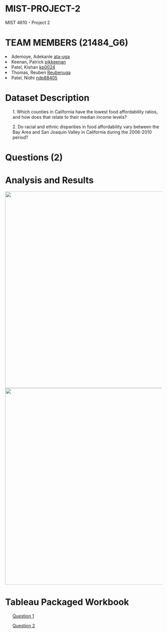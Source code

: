 # MIST-PROJECT-2
MIST 4610 - Project 2 
<h1>TEAM MEMBERS (21484_G6)</h1>
<li>Ademoye, Adekanle <a href="https://github.com/ata-uga">ata-uga</a></li>
<li>Keenan, Patrick <a href="https://github.com/pjkkeenan">pjkkeenan</a></li>
<li>Patel, Kishan <a href="https://github.com/kp0024">kp0024</a></li>
<li>Thomas, Reuben <a href="https://github.com/Reubenuga">Reubenuga</a></li>
<li>Patel, Nidhi <a href="https://github.com/ndp88405">ndp88405</a></li>
<h1> Dataset Description </h1>

<ol>1. Which counties in California have the lowest food affordability ratios, and how does that relate to their median income levels?</ol>
<ol>2. Do racial and ethnic disparities in food affordability vary between the Bay Area and San Joaquin Valley in California during the 2006-2010 period?</ol>

<h1> Questions (2) </h1>
<h1> Analysis and Results </h1>
<img width="630" src ="https://github.com/user-attachments/assets/29dfc01e-5d3f-4351-8828-ca926cef7154">
<img width="630" src ="https://github.com/user-attachments/assets/3275bb15-9a46-4462-8ec5-ce2d6240f8ff">


<h1> Tableau Packaged Workbook </h1>
<ul><a href="https://raw.githubusercontent.com/ndp88405/MIST-PROJECT-2/refs/heads/main/new%20california%20heat%20map%20woorkbook%20with%20avg%20income.twbx">Question 1</a></ul>
<ul><a href="https://raw.githubusercontent.com/ndp88405/MIST-PROJECT-2/refs/heads/main/Project%202%20-%20Question%202.twbx">Question 2</a></ul>
